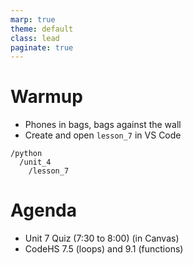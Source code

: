 ```yaml
---
marp: true
theme: default
class: lead
paginate: true
---
```


<!-- headingDivider: 1 -->
<!-- backgroundColor: black -->
<!-- class: invert -->

# Warmup

- Phones in bags, bags against the wall
- Create and open `lesson_7` in VS Code

```text
/python
  /unit_4
    /lesson_7
```

# Agenda

- Unit 7 Quiz (7:30 to 8:00) (in Canvas)
- CodeHS 7.5 (loops) and 9.1 (functions)

